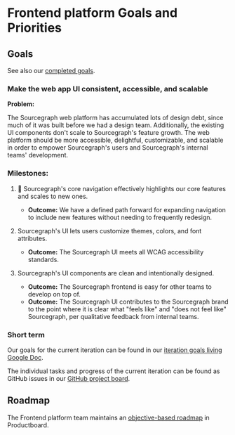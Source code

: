 # Frontend platform Goals and Priorities 

## Goals

See also our [completed goals](goals_completed.md).

### Make the web app UI consistent, accessible, and scalable 

**Problem:** 

The Sourcegraph web platform has accumulated lots of design debt, since much of it was built before we had a design team. Additionally, the existing UI components don't scale to Sourcegraph's feature growth. The web platform should be more accessible, delightful, customizable, and scalable in order to empower Sourcegraph's users and Sourcegraph's internal teams' development.

### Milestones: 
1. 🔄 Sourcegraph's core navigation effectively highlights our core features and scales to new ones. 
   - **Outcome:** We have a defined path forward for expanding navigation to include new features without needing to frequently redesign. 

1. Sourcegraph's UI lets users customize themes, colors, and font attributes. 
   - **Outcome:**  The Sourcegraph UI meets all WCAG accessibility standards. 

1. Sourcegraph's UI components are clean and intentionally designed.
   - **Outcome:** The Sourcegraph frontend is easy for other teams to develop on top of. 
   - **Outcome:** The Sourcegraph UI contributes to the Sourcegraph brand to the point where it is clear what "feels like" and "does not feel like" Sourcegraph, per qualitative feedback from internal teams. 

### Short term

Our goals for the current iteration can be found in our [iteration goals living Google Doc](https://docs.google.com/document/d/1n9WKjieKmd2YYkNrEsOfdmxRYUrbowLWjq05phLoQ6s/edit).

The individual tasks and progress of the current iteration can be found as GitHub issues in our [GitHub project board](https://github.com/orgs/sourcegraph/projects/45?fullscreen=true).

## Roadmap

The Frontend platform team maintains an [objective-based roadmap](https://sourcegraph.productboard.com/roadmap/2362023-web-frontend-platform-roadmap) in Productboard. 